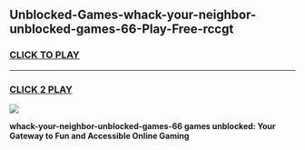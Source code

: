 
## Unblocked-Games-whack-your-neighbor-unblocked-games-66-Play-Free-rccgt
<h3>
<a href="https://premium76.site?title=whack-your-neighbor-unblocked-games-66&ref=22A">CLICK TO PLAY</a></h3>
<hr>

<h3>
<a href="https://premium76.site?title=whack-your-neighbor-unblocked-games-66&ref=22A">CLICK 2 PLAY</a>
  
</h3>

<a href="https://premium76.site?title=whack-your-neighbor-unblocked-games-66&ref=22A"><img src="https://clearcache.store/games.png"></a>


**whack-your-neighbor-unblocked-games-66 games unblocked: Your Gateway to Fun and Accessible Online Gaming**

